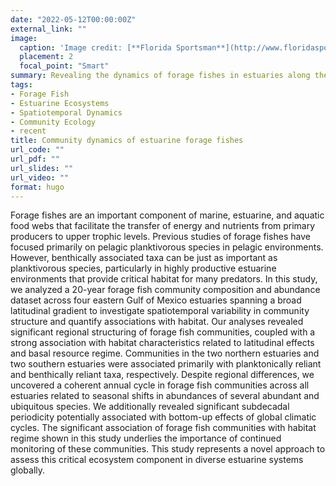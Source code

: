 ```yaml
---
date: "2022-05-12T00:00:00Z"
external_link: ""
image:
  caption: 'Image credit: [**Florida Sportsman**](http://www.floridasportsman.com/wp-content/uploads/2019/04/conserve-baitfish-fish-act.jpg)'
  placement: 2
  focal_point: "Smart"
summary: Revealing the dynamics of forage fishes in estuaries along the West Florida Shelf and the factors associated with spatiotemporal variability.
tags:
- Forage Fish
- Estuarine Ecosystems
- Spatiotemporal Dynamics
- Community Ecology
- recent
title: Community dynamics of estuarine forage fishes
url_code: ""
url_pdf: ""
url_slides: ""
url_video: ""
format: hugo
---
```

Forage fishes are an important component of marine, estuarine, and aquatic food webs that facilitate the transfer of energy and nutrients from primary producers to upper trophic levels. Previous studies of forage fishes have focused primarily on pelagic planktivorous species in pelagic environments. However, benthically associated taxa can be just as important as planktivorous species, particularly in highly productive estuarine environments that provide critical habitat for many predators. In this study, we analyzed a 20-year forage fish community composition and abundance dataset across four eastern Gulf of Mexico estuaries spanning a broad latitudinal gradient to investigate spatiotemporal variability in community structure and quantify associations with habitat. Our analyses revealed significant regional structuring of forage fish communities, coupled with a strong association with habitat characteristics related to latitudinal effects and basal resource regime. Communities in the two northern estuaries and two southern estuaries were associated primarily with planktonically reliant and benthically reliant taxa, respectively. Despite regional differences, we uncovered a coherent annual cycle in forage fish communities across all estuaries related to seasonal shifts in abundances of several abundant and ubiquitous species. We additionally revealed significant subdecadal periodicity potentially associated with bottom-up effects of global climatic cycles. The significant association of forage fish communities with habitat regime shown in this study underlies the importance of continued monitoring of these communities. This study represents a novel approach to assess this critical ecosystem component in diverse estuarine systems globally. 

